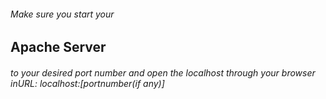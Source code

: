 ###### Make sure you start your 
## Apache Server 
###### to your desired port number and open the localhost through your browser inURL: localhost:[portnumber(if any)]
